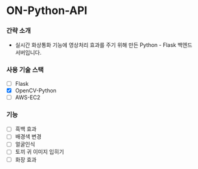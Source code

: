 # ON-Python-API

### 간략 소개

- 실시간 화상통화 기능에 영상처리 효과를 주기 위해 만든 Python - Flask 백엔드 서버입니다.

### 사용 기술 스택

- [ ] Flask
- [x] OpenCV-Python
- [ ] AWS-EC2

### 기능

- [ ] 흑백 효과
- [ ] 배경색 변경
- [ ] 얼굴인식
- [ ] 토끼 귀 이미지 입히기
- [ ] 화장 효과

